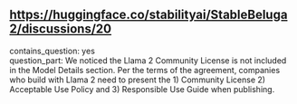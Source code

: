 ## https://huggingface.co/stabilityai/StableBeluga2/discussions/20

contains_question: yes  
question_part: We noticed the Llama 2 Community License is not included in the Model Details section. Per the terms of the agreement, companies who build with Llama 2 need to present the 1) Community License 2) Acceptable Use Policy and 3) Responsible Use Guide when publishing.
